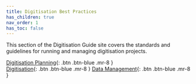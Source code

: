 ```yaml
---
title: Digitisation Best Practices
has_children: true
nav_order: 1
has_toc: false
---
```


This section of the Digitisation Guide site covers the standards and guidelines for running and managing digitisation projects.

<span class="fs-5">[Digitisation Planning](/DigitisationPlanning/DigPlanning.md){: .btn .btn-blue .mr-8 }</span>  											
<span class="fs-5">[Digitisation](/Digitisation/Digitisation.md){: .btn .btn-blue .mr-8 }</span>
<span class="fs-5">[Data Management](/DataManagement/Data.md){: .btn .btn-blue .mr-8 }</span>